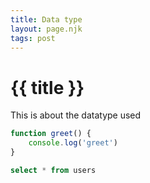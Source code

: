 ```yaml
---
title: Data type
layout: page.njk
tags: post
---
```


# {{ title }}

This is about the datatype used

```js
function greet() {
	console.log('greet')
}
```

```sql
select * from users
```
